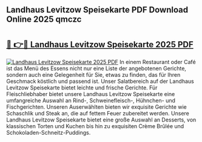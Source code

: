 ## Landhaus Levitzow Speisekarte PDF Download Online 2025 qmczc

# <h2><a href="http://gc7pmsv.nevu.top/?p=Landhaus+Levitzow+Speisekarte">🔗 👉🔴 Landhaus Levitzow Speisekarte 2025 PDF</a></h2>

[![Landhaus Levitzow Speisekarte 2025 PDF](https://i.imgur.com/dBaPXMq.png)](http://gc7pmsv.nevu.top/?p=Landhaus+Levitzow+Speisekarte)
In einem Restaurant oder Café ist das Menü des Essens nicht nur eine Liste der angebotenen Gerichte, sondern auch eine Gelegenheit für Sie, etwas zu finden, das für Ihren Geschmack köstlich und passend ist. Unser Salatbereich auf der Landhaus Levitzow Speisekarte bietet leichte und frische Gerichte. Für Fleischliebhaber bietet unsere Landhaus Levitzow Speisekarte eine umfangreiche Auswahl an Rind-, Schweinefleisch-, Hühnchen- und Fischgerichten. Unseren Auserwählten bieten wir exquisite Gerichte wie Schaschlik und Steak an, die auf fettem Feuer zubereitet werden. Unsere Landhaus Levitzow Speisekarte bietet eine große Auswahl an Desserts, von klassischen Torten und Kuchen bis hin zu exquisiten Crème Brûlée und Schokoladen-Schneitz-Puddings.
